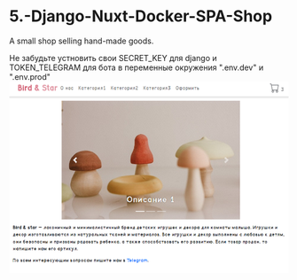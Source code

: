 # 5.-Django-Nuxt-Docker-SPA-Shop
A small shop selling hand-made goods.


Не забудьте устновить свои SECRET_KEY для django и TOKEN_TELEGRAM для бота в переменные окружения ".env.dev" и ".env.prod"
![Image text](https://github.com/jimbojimih/5.-Django-Nuxt-Docker-SPA-Shop/blob/master/!screenshots%20for%20github/screen1.png)
